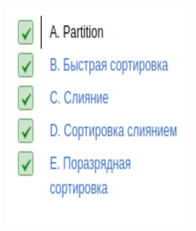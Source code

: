 <div align=center>
    <img src="../../static/lessons/SortsQuickMergeRadix/img/result.png" height="600"/>
</div>